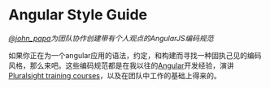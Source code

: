 # Angular Style Guide

*[@john_papa](//twitter.com/john_papa)为团队协作创建带有个人观点的AngularJS编码规范*

如果你正在为一个angular应用的语法，约定，和构建而寻找一种固执己见的编码风格，那么来吧。这些编码规范都是在我以往的[Angular](//angularjs.org)开发经验，演讲[Pluralsight training courses](http://pluralsight.com/training/Authors/Details/john-papa)，以及在团队中工作的基础上得来的。


